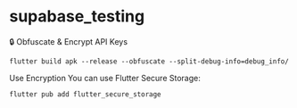 # supabase_testing

🔒 Obfuscate & Encrypt API Keys

```
flutter build apk --release --obfuscate --split-debug-info=debug_info/
```
Use Encryption
You can use Flutter Secure Storage:

```
flutter pub add flutter_secure_storage
```
